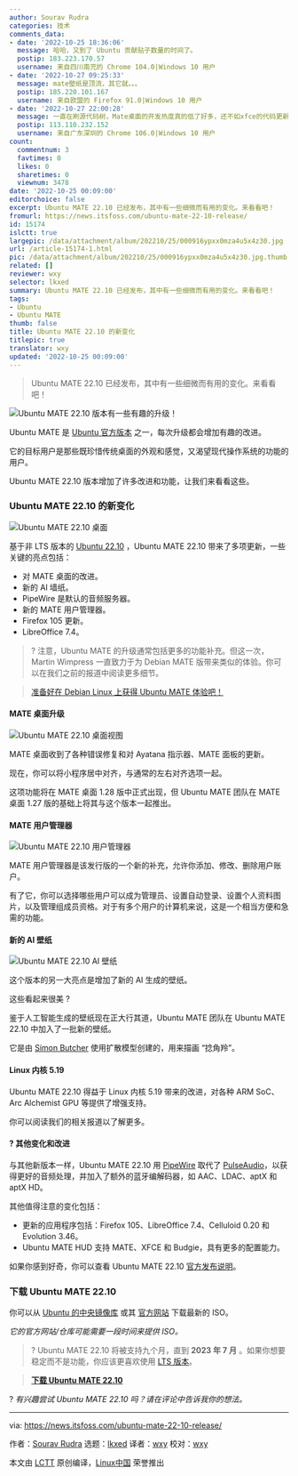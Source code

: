 ```yaml
---
author: Sourav Rudra
categories: 技术
comments_data:
- date: '2022-10-25 18:36:06'
  message: 哈哈，又到了 Ubuntu 贡献贴子数量的时间了。
  postip: 183.223.170.57
  username: 来自四川南充的 Chrome 104.0|Windows 10 用户
- date: '2022-10-27 09:25:33'
  message: mate壁纸是顶流，其它就。。。
  postip: 185.220.101.167
  username: 来自欧盟的 Firefox 91.0|Windows 10 用户
- date: '2022-10-27 22:00:28'
  message: 一直在刷源代码树，Mate桌面的开发热度真的低了好多，还不如xfce的代码更新频繁，不知道是啥情况
  postip: 113.110.232.152
  username: 来自广东深圳的 Chrome 106.0|Windows 10 用户
count:
  commentnum: 3
  favtimes: 0
  likes: 0
  sharetimes: 0
  viewnum: 3478
date: '2022-10-25 00:09:00'
editorchoice: false
excerpt: Ubuntu MATE 22.10 已经发布，其中有一些细微而有用的变化。来看看吧！
fromurl: https://news.itsfoss.com/ubuntu-mate-22-10-release/
id: 15174
islctt: true
largepic: /data/attachment/album/202210/25/000916ypxx0mza4u5x4z30.jpg
url: /article-15174-1.html
pic: /data/attachment/album/202210/25/000916ypxx0mza4u5x4z30.jpg.thumb.jpg
related: []
reviewer: wxy
selector: lkxed
summary: Ubuntu MATE 22.10 已经发布，其中有一些细微而有用的变化。来看看吧！
tags:
- Ubuntu
- Ubuntu MATE
thumb: false
title: Ubuntu MATE 22.10 的新变化
titlepic: true
translator: wxy
updated: '2022-10-25 00:09:00'
---
```



> 
> Ubuntu MATE 22.10 已经发布，其中有一些细微而有用的变化。来看看吧！
> 
> 
> 


![Ubuntu MATE 22.10 版本有一些有趣的升级！](/data/attachment/album/202210/25/000916ypxx0mza4u5x4z30.jpg)


Ubuntu MATE 是 [Ubuntu 官方版本](https://itsfoss.com/which-ubuntu-install/) 之一，每次升级都会增加有趣的改进。


它的目标用户是那些既珍惜传统桌面的外观和感觉，又渴望现代操作系统的功能的用户。


Ubuntu MATE 22.10 版本增加了许多改进和功能，让我们来看看这些。


### Ubuntu MATE 22.10 的新变化


![Ubuntu MATE 22.10 桌面](/data/attachment/album/202210/25/000949h7ln7l90illi7ukl.jpg)


基于非 LTS 版本的 [Ubuntu 22.10](https://news.itsfoss.com/ubuntu-22-10-features/) ，Ubuntu MATE 22.10 带来了多项更新，一些关键的亮点包括：


* 对 MATE 桌面的改进。
* 新的 AI 墙纸。
* PipeWire 是默认的音频服务器。
* 新的 MATE 用户管理器。
* Firefox 105 更新。
* LibreOffice 7.4。



> 
> ? 注意，Ubuntu MATE 的升级通常包括更多的功能补充。但这一次，Martin Wimpress 一直致力于为 Debian MATE 版带来类似的体验。你可以在我们之前的报道中阅读更多细节。
> 
> 
> 



> 
> [准备好在 Debian Linux 上获得 Ubuntu MATE 体验吧！](https://news.itsfoss.com/ubuntu-mate-debian/)
> 
> 
> 


#### MATE 桌面升级


![Ubuntu MATE 22.10 桌面视图](/data/attachment/album/202210/25/000916l43s44yjstssyt47.png)


MATE 桌面收到了各种错误修复和对 Ayatana 指示器、MATE 面板的更新。


现在，你可以将小程序居中对齐，与通常的左右对齐选项一起。


这项功能将在 MATE 桌面 1.28 版中正式出现，但 Ubuntu MATE 团队在 MATE 桌面 1.27 版的基础上将其与这个版本一起推出。


#### MATE 用户管理器


![Ubuntu MATE 22.10 用户管理器](/data/attachment/album/202210/25/000917l6paa68kzaxa8q8f.png)


MATE 用户管理器是该发行版的一个新的补充，允许你添加、修改、删除用户账户。


有了它，你可以选择哪些用户可以成为管理员、设置自动登录、设置个人资料图片，以及管理组成员资格。对于有多个用户的计算机来说，这是一个相当方便和急需的功能。


#### 新的 AI 壁纸


![Ubuntu MATE 22.10 AI 壁纸](/data/attachment/album/202210/25/000918dhzsdoqm6dl4llmh.png)


这个版本的另一大亮点是增加了新的 AI 生成的壁纸。


这些看起来很美 ?


鉴于人工智能生成的壁纸现在正大行其道，Ubuntu MATE 团队在 Ubuntu MATE 22.10 中加入了一批新的壁纸。


它是由 [Simon Butcher](https://twitter.com/simonjbutcher) 使用扩散模型创建的，用来描画 “捻角羚”。


#### Linux 内核 5.19


Ubuntu MATE 22.10 得益于 Linux 内核 5.19 带来的改进，对各种 ARM SoC、Arc Alchemist GPU 等提供了增强支持。


你可以阅读我们的相关报道以了解更多。


#### ?️ 其他变化和改进


与其他新版本一样，Ubuntu MATE 22.10 用 [PipeWire](https://pipewire.org/) 取代了 [PulseAudio](https://www.freedesktop.org/wiki/Software/PulseAudio/)，以获得更好的音频处理，并加入了额外的蓝牙编解码器，如 AAC、LDAC、aptX 和 aptX HD。


其他值得注意的变化包括：


* 更新的应用程序包括：Firefox 105、LibreOffice 7.4、Celluloid 0.20 和 Evolution 3.46。
* Ubuntu MATE HUD 支持 MATE、XFCE 和 Budgie，具有更多的配置能力。


如果你感到好奇，你可以查看 Ubuntu MATE 22.10 [官方发布说明](https://ubuntu-mate.org/blog/ubuntu-mate-kinetic-kudu-release-notes/)。


### 下载 Ubuntu MATE 22.10


你可以从 [Ubuntu 的中央镜像库](https://cdimage.ubuntu.com/ubuntu-mate/releases/22.10/release/) 或其 [官方网站](https://ubuntu-mate.org/download/) 下载最新的 ISO。


*它的官方网站/仓库可能需要一段时间来提供 ISO。*



> 
> ? Ubuntu MATE 22.10 将被支持九个月，直到 **2023 年 7 月** 。如果你想要稳定而不是功能，你应该更喜欢使用 [LTS 版本](https://itsfoss.com/long-term-support-lts/)。
> 
> 
> 



> 
> **[下载 Ubuntu MATE 22.10](https://ubuntu-mate.org/download/)**
> 
> 
> 


? *有兴趣尝试 Ubuntu MATE 22.10 吗？请在评论中告诉我你的想法。*




---


via: <https://news.itsfoss.com/ubuntu-mate-22-10-release/>


作者：[Sourav Rudra](https://news.itsfoss.com/author/sourav/) 选题：[lkxed](https://github.com/lkxed) 译者：[wxy](https://github.com/wxy) 校对：[wxy](https://github.com/wxy)


本文由 [LCTT](https://github.com/LCTT/TranslateProject) 原创编译，[Linux中国](https://linux.cn/) 荣誉推出
